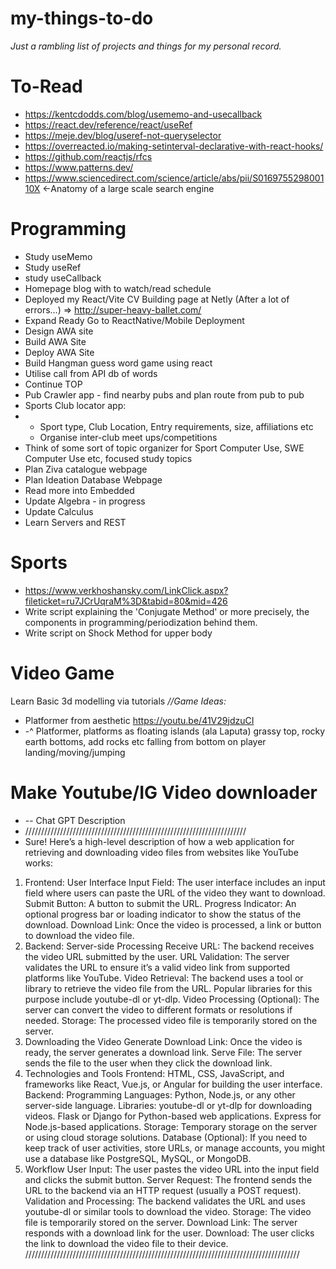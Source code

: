 # my-things-to-do
*Just a rambling list of projects and things for my personal record.*

# To-Read
- https://kentcdodds.com/blog/usememo-and-usecallback
- https://react.dev/reference/react/useRef
- https://meje.dev/blog/useref-not-queryselector
- https://overreacted.io/making-setinterval-declarative-with-react-hooks/
- https://github.com/reactjs/rfcs
- https://www.patterns.dev/
- https://www.sciencedirect.com/science/article/abs/pii/S016975529800110X <-Anatomy of a large scale search engine

# Programming
- Study useMemo
- Study useRef
- study useCallback
- Homepage blog with to watch/read schedule
- Deployed my React/Vite CV Building page at Netly (After a lot of errors...) => http://super-heavy-ballet.com/
- Expand Ready Go to ReactNative/Mobile Deployment
- Design AWA site
- Build AWA Site
- Deploy AWA Site
- Build Hangman guess word game using react
- Utilise call from API db of words
- Continue TOP
- Pub Crawler app - find nearby pubs and plan route from pub to pub
- Sports Club locator app:
- - Sport type, Club Location, Entry requirements, size, affiliations etc
  - Organise inter-club meet ups/competitions
- Think of some sort of topic organizer for Sport Computer Use, SWE Computer Use etc, focused study topics
- Plan Ziva catalogue webpage
- Plan Ideation Database Webpage
- Read more into Embedded
- Update Algebra - in progress
- Update Calculus
- Learn Servers and REST

# Sports
- https://www.verkhoshansky.com/LinkClick.aspx?fileticket=ru7JCrUqraM%3D&tabid=80&mid=426
- Write script explaining the 'Conjugate Method' or more precisely, the components in programming/periodization behind them.
- Write script on Shock Method for upper body

# Video Game
Learn Basic 3d modelling via tutorials
*//Game Ideas:*
- Platformer from aesthetic https://youtu.be/41V29jdzuCI
- -^ Platformer, platforms as floating islands (ala Laputa) grassy top, rocky earth bottoms, add rocks etc falling from bottom on player landing/moving/jumping

# Make Youtube/IG Video downloader
- -- Chat GPT Description
- //////////////////////////////////////////////////////////////////////
- Sure! Here’s a high-level description of how a web application for retrieving and downloading video files from websites like YouTube works:

1. Frontend: User Interface
Input Field: The user interface includes an input field where users can paste the URL of the video they want to download.
Submit Button: A button to submit the URL.
Progress Indicator: An optional progress bar or loading indicator to show the status of the download.
Download Link: Once the video is processed, a link or button to download the video file.
2. Backend: Server-side Processing
Receive URL: The backend receives the video URL submitted by the user.
URL Validation: The server validates the URL to ensure it’s a valid video link from supported platforms like YouTube.
Video Retrieval: The backend uses a tool or library to retrieve the video file from the URL. Popular libraries for this purpose include youtube-dl or yt-dlp.
Video Processing (Optional): The server can convert the video to different formats or resolutions if needed.
Storage: The processed video file is temporarily stored on the server.
3. Downloading the Video
Generate Download Link: Once the video is ready, the server generates a download link.
Serve File: The server sends the file to the user when they click the download link.
4. Technologies and Tools
Frontend: HTML, CSS, JavaScript, and frameworks like React, Vue.js, or Angular for building the user interface.
Backend:
Programming Languages: Python, Node.js, or any other server-side language.
Libraries:
youtube-dl or yt-dlp for downloading videos.
Flask or Django for Python-based web applications.
Express for Node.js-based applications.
Storage: Temporary storage on the server or using cloud storage solutions.
Database (Optional): If you need to keep track of user activities, store URLs, or manage accounts, you might use a database like PostgreSQL, MySQL, or MongoDB.
5. Workflow
User Input: The user pastes the video URL into the input field and clicks the submit button.
Server Request: The frontend sends the URL to the backend via an HTTP request (usually a POST request).
Validation and Processing: The backend validates the URL and uses youtube-dl or similar tools to download the video.
Storage: The video file is temporarily stored on the server.
Download Link: The server responds with a download link for the user.
Download: The user clicks the link to download the video file to their device.
///////////////////////////////////////////////////////////////////////////////////////

